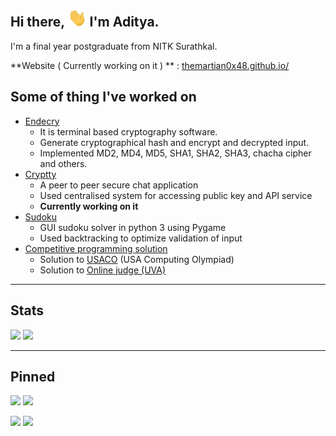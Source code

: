 
## Hi there, <img src="asset/wave.gif" width="30px"> I'm Aditya.

I'm a final year postgraduate from NITK Surathkal.  

**Website ( Currently working on it ) ** : [themartian0x48.github.io/](themartian0x48.github.io/)

## Some of thing I've worked on

- [Endecry](https://github.com/TheMartian0x48/endecry-cryptographic-hash-and-cipher)
    - It is terminal based cryptography software.
    - Generate cryptographical hash and encrypt and decrypted input.
    - Implemented MD2, MD4, MD5, SHA1, SHA2, SHA3, chacha cipher and others.
- [Cryptty](#)
    - A peer to peer secure chat application
    - Used centralised system for accessing public key and API service
    - **Currently working on it**
- [Sudoku](https://github.com/TheMartian0x48/sudoku)
    - GUI sudoku solver in python 3 using Pygame
    - Used backtracking to optimize validation of input        
- [Competitive programming solution](https://github.com/TheMartian0x48/CP)
    - Solution to [USACO](http://www.usaco.org/) (USA Computing Olympiad)
    - Solution to [Online judge (UVA)](uva.onlinejudge.org/index.php)

---
## Stats
<img src="https://github-readme-stats.vercel.app/api?username=TheMartian0x48&show_icons=true&theme=gruvbox&line_height=24&hide=stars"> <img src="https://github-readme-stats.vercel.app/api/top-langs/?username=TheMartian0x48&layout=compact&theme=gruvbox&line_height=24">

---
## Pinned 
<img src="https://github-readme-stats.vercel.app/api/pin/?username=TheMartian0x48&repo=sudoku&show_icons=true&theme=gruvbox"> <img src="https://github-readme-stats.vercel.app/api/pin/?username=TheMartian0x48&repo=CP&show_icons=true&theme=gruvbox">

<img src="https://github-readme-stats.vercel.app/api/pin/?username=TheMartian0x48&repo=TheMartian0x48.github.io&show_icons=true&theme=gruvbox"> <img src="https://github-readme-stats.vercel.app/api/pin/?username=TheMartian0x48&repo=SQL&show_icons=true&theme=gruvbox">
